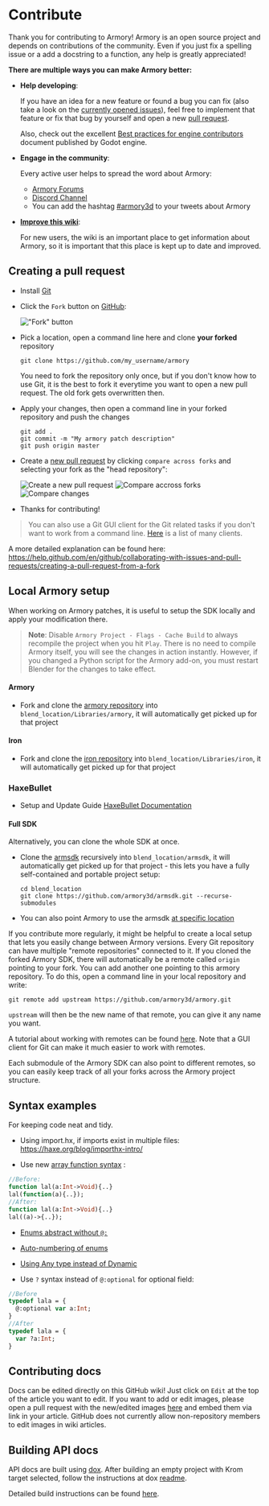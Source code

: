 # Contribute

Thank you for contributing to Armory! Armory is an open source project and depends on contributions of the community. Even if you just fix a spelling issue or a add a docstring to a function, any help is greatly appreciated!

**There are multiple ways you can make Armory better:**
- **Help developing**:

  If you have an idea for a new feature or found a bug you can fix (also take a look on the [currently opened issues](https://github.com/armory3d/armory/issues?q=is%3Aopen+is%3Aissue)), feel free to implement that feature or fix that bug by yourself and open a new [pull request](#creating-a-pull-request).

  Also, check out the excellent [Best practices for engine contributors](https://docs.godotengine.org/en/stable/community/contributing/best_practices_for_engine_contributors.html) document published by Godot engine.
- **Engage in the community**:

  Every active user helps to spread the word about Armory:
  - [Armory Forums](https://forums.armory3d.org/)
  - [Discord Channel](https://discordapp.com/invite/axq6qWV)
  - You can add the hashtag [#armory3d](https://twitter.com/hashtag/armory3d) to your tweets about Armory
- **[Improve this wiki](#contributing-docs)**:
  
  For new users, the wiki is an important place to get information about Armory, so it is important that this place is kept up to date and improved.


## Creating a pull request

- Install [Git](https://git-scm.com/download/win)
- Click the `Fork` button on [GitHub](https://github.com/armory3d/armory):

  !["Fork" button](https://github.com/armory3d/armory_wiki_images/raw/master/dev/contribute/fork_button.jpg)
- Pick a location, open a command line here and clone **your forked** repository
  ```batch
  git clone https://github.com/my_username/armory
  ```
  You need to fork the repository only once, but if you don't know how to use Git, it is the best to fork it everytime you want to open a new pull request. The old fork gets overwritten then.

- Apply your changes, then open a command line in your forked repository and push the changes
  ```batch
  git add .
  git commit -m "My armory patch description"
  git push origin master
  ```
- Create a [new pull request](https://github.com/armory3d/armory/compare?expand=1) by clicking `compare across forks` and selecting your fork as the "head repository":

  ![Create a new pull request](https://github.com/armory3d/armory_wiki_images/raw/master/dev/contribute/new_pull_request.jpg)
  ![Compare accross forks](https://github.com/armory3d/armory_wiki_images/raw/master/dev/contribute/compare_across_forks.jpg)
  ![Compare changes](https://github.com/armory3d/armory_wiki_images/raw/master/dev/contribute/compare_changes.jpg)

- Thanks for contributing!

> You can also use a Git GUI client for the Git related tasks if you don't want to work from a command line. [Here](https://git-scm.com/downloads/guis) is a list of many clients.

A more detailed explanation can be found here: https://help.github.com/en/github/collaborating-with-issues-and-pull-requests/creating-a-pull-request-from-a-fork

## Local Armory setup

When working on Armory patches, it is useful to setup the SDK locally and apply your modification there.

> **Note**: Disable `Armory Project - Flags - Cache Build` to always recompile the project when you hit `Play`. There is no need to compile Armory itself, you will see the changes in action instantly. However, if you changed a Python script for the Armory add-on, you must restart Blender for the changes to take effect. 

#### Armory

- Fork and clone the [armory repository](https://github.com/armory3d/armory) into `blend_location/Libraries/armory`, it will automatically get picked up for that project

#### Iron

- Fork and clone the [iron repository](https://github.com/armory3d/iron) into `blend_location/Libraries/iron`, it will automatically get picked up for that project

### HaxeBullet

- Setup and Update Guide [HaxeBullet Documentation](haxebullet)

#### Full SDK

Alternatively, you can clone the whole SDK at once.

- Clone the [armsdk](https://github.com/armory3d/armsdk) recursively into `blend_location/armsdk`, it will automatically get picked up for that project - this lets you have a fully self-contained and portable project setup:
  ```
  cd blend_location
  git clone https://github.com/armory3d/armsdk.git --recurse-submodules
  ```

- You can also point Armory to use the armsdk [at specific location](gitversion?id=manual-clone)

If you contribute more regularly, it might be helpful to create a local setup that lets you easily change between Armory versions. Every Git repository can have multiple "remote repositories" connected to it.
If you cloned the forked Armory SDK, there will automatically be a remote called `origin` pointing to your fork. You can add another one pointing to this armory repository. To do this, open a command line in your local repository and write:
```batch
git remote add upstream https://github.com/armory3d/armory.git
```
`upstream` will then be the new name of that remote, you can give it any name you want.

A tutorial about working with remotes can be found [here](https://git-scm.com/book/en/v2/Git-Basics-Working-with-Remotes). Note that a GUI client for Git can make it much easier to work with remotes.

Each submodule of the Armory SDK can also point to different remotes, so you can easily keep track of all your forks across the Armory project structure.

## Syntax examples

For keeping code neat and tidy.

* Using import.hx, if imports exist in multiple files: https://haxe.org/blog/importhx-intro/

* Use new [array function syntax](https://github.com/HaxeFoundation/haxe/wiki/What%27s-new-in-Haxe-4#new-function-type-syntax) :
```hx
//Before:
function lal(a:Int->Void){..}
lal(function(a){..});
//After:
function lal(a:Int->Void){..}
lal((a)->{..});
```

* [Enums abstract without `@:`](https://github.com/HaxeFoundation/haxe/wiki/What%27s-new-in-Haxe-4#enum-abstract-without-)
* [Auto-numbering of enums](https://github.com/HaxeFoundation/haxe/wiki/What%27s-new-in-Haxe-4#auto-numbering-for-enum-abstracts)
* [Using Any type instead of Dynamic](https://haxe.org/manual/types-dynamic-any.html)

* Use `?` syntax instead of `@:optional` for optional field:
```hx
//Before
typedef lala = {
  @:optional var a:Int;
}
//After
typedef lala = {
  var ?a:Int;
}
```

## Contributing docs

Docs can be edited directly on this GitHub wiki! Just click on `Edit` at the top of the article you want to edit. If you want to add or edit images, please open a pull request with the new/edited images [here](https://github.com/armory3d/armory_wiki_images) and embed them via link in your article. GitHub does not currently allow non-repository members to edit images in wiki articles.

## Building API docs

API docs are built using [dox](https://github.com/HaxeFoundation/dox). After building an empty project with Krom target selected, follow the instructions at dox [readme](https://github.com/HaxeFoundation/dox#usage).

Detailed build instructions can be found [here](https://github.com/armory3d/armsdk/tree/master/api).

